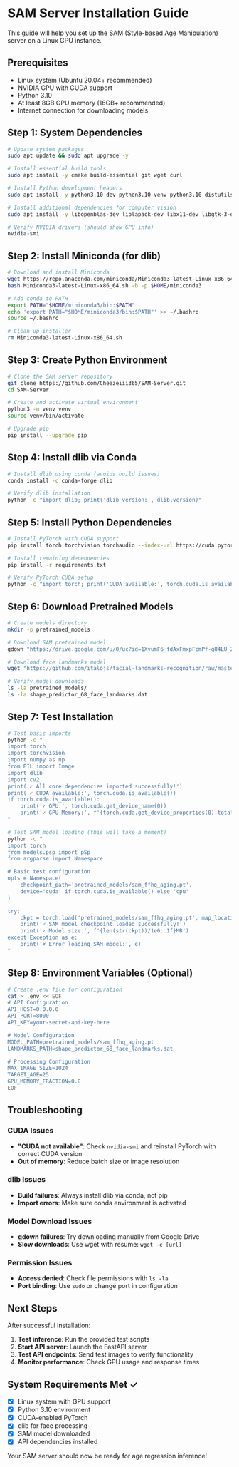 # SAM Server Installation Guide

This guide will help you set up the SAM (Style-based Age Manipulation) server on a Linux GPU instance.

## Prerequisites

- Linux system (Ubuntu 20.04+ recommended)
- NVIDIA GPU with CUDA support
- Python 3.10
- At least 8GB GPU memory (16GB+ recommended)
- Internet connection for downloading models

## Step 1: System Dependencies

```bash
# Update system packages
sudo apt update && sudo apt upgrade -y

# Install essential build tools
sudo apt install -y cmake build-essential git wget curl

# Install Python development headers
sudo apt install -y python3.10-dev python3.10-venv python3.10-distutils libpython3.10-dev

# Install additional dependencies for computer vision
sudo apt install -y libopenblas-dev liblapack-dev libx11-dev libgtk-3-dev pkg-config

# Verify NVIDIA drivers (should show GPU info)
nvidia-smi
```

## Step 2: Install Miniconda (for dlib)

```bash
# Download and install Miniconda
wget https://repo.anaconda.com/miniconda/Miniconda3-latest-Linux-x86_64.sh
bash Miniconda3-latest-Linux-x86_64.sh -b -p $HOME/miniconda3

# Add conda to PATH
export PATH="$HOME/miniconda3/bin:$PATH"
echo 'export PATH="$HOME/miniconda3/bin:$PATH"' >> ~/.bashrc
source ~/.bashrc

# Clean up installer
rm Miniconda3-latest-Linux-x86_64.sh
```

## Step 3: Create Python Environment

```bash
# Clone the SAM server repository
git clone https://github.com/Cheezeiii365/SAM-Server.git
cd SAM-Server

# Create and activate virtual environment
python3 -m venv venv
source venv/bin/activate

# Upgrade pip
pip install --upgrade pip
```

## Step 4: Install dlib via Conda

```bash
# Install dlib using conda (avoids build issues)
conda install -c conda-forge dlib

# Verify dlib installation
python -c "import dlib; print('dlib version:', dlib.version)"
```

## Step 5: Install Python Dependencies

```bash
# Install PyTorch with CUDA support
pip install torch torchvision torchaudio --index-url https://cuda.pytorch.org/whl/cu118

# Install remaining dependencies
pip install -r requirements.txt

# Verify PyTorch CUDA setup
python -c "import torch; print('CUDA available:', torch.cuda.is_available()); print('Device:', torch.cuda.get_device_name(0) if torch.cuda.is_available() else 'CPU')"
```

## Step 6: Download Pretrained Models

```bash
# Create models directory
mkdir -p pretrained_models

# Download SAM pretrained model
gdown "https://drive.google.com/u/0/uc?id=1XyumF6_fdAxFmxpFcmPf-q84LU_22EMC&export=download" -O pretrained_models/sam_ffhq_aging.pt

# Download face landmarks model
wget "https://github.com/italojs/facial-landmarks-recognition/raw/master/shape_predictor_68_face_landmarks.dat" -O shape_predictor_68_face_landmarks.dat

# Verify model downloads
ls -la pretrained_models/
ls -la shape_predictor_68_face_landmarks.dat
```

## Step 7: Test Installation

```bash
# Test basic imports
python -c "
import torch
import torchvision
import numpy as np
from PIL import Image
import dlib
import cv2
print('✓ All core dependencies imported successfully!')
print('✓ CUDA available:', torch.cuda.is_available())
if torch.cuda.is_available():
    print('✓ GPU:', torch.cuda.get_device_name(0))
    print('✓ GPU Memory:', f'{torch.cuda.get_device_properties(0).total_memory / 1e9:.1f}GB')
"

# Test SAM model loading (this will take a moment)
python -c "
import torch
from models.psp import pSp
from argparse import Namespace

# Basic test configuration
opts = Namespace(
    checkpoint_path='pretrained_models/sam_ffhq_aging.pt',
    device='cuda' if torch.cuda.is_available() else 'cpu'
)

try:
    ckpt = torch.load('pretrained_models/sam_ffhq_aging.pt', map_location='cpu')
    print('✓ SAM model checkpoint loaded successfully!')
    print('✓ Model size:', f'{len(str(ckpt))/1e6:.1f}MB')
except Exception as e:
    print('✗ Error loading SAM model:', e)
"
```

## Step 8: Environment Variables (Optional)

```bash
# Create .env file for configuration
cat > .env << EOF
# API Configuration
API_HOST=0.0.0.0
API_PORT=8000
API_KEY=your-secret-api-key-here

# Model Configuration
MODEL_PATH=pretrained_models/sam_ffhq_aging.pt
LANDMARKS_PATH=shape_predictor_68_face_landmarks.dat

# Processing Configuration
MAX_IMAGE_SIZE=1024
TARGET_AGE=25
GPU_MEMORY_FRACTION=0.8
EOF
```

## Troubleshooting

### CUDA Issues
- **"CUDA not available"**: Check `nvidia-smi` and reinstall PyTorch with correct CUDA version
- **Out of memory**: Reduce batch size or image resolution

### dlib Issues
- **Build failures**: Always install dlib via conda, not pip
- **Import errors**: Make sure conda environment is activated

### Model Download Issues
- **gdown failures**: Try downloading manually from Google Drive
- **Slow downloads**: Use wget with resume: `wget -c [url]`

### Permission Issues
- **Access denied**: Check file permissions with `ls -la`
- **Port binding**: Use `sudo` or change port in configuration

## Next Steps

After successful installation:

1. **Test inference**: Run the provided test scripts
2. **Start API server**: Launch the FastAPI server
3. **Test API endpoints**: Send test images to verify functionality
4. **Monitor performance**: Check GPU usage and response times

## System Requirements Met ✓

- [x] Linux system with GPU support
- [x] Python 3.10 environment
- [x] CUDA-enabled PyTorch
- [x] dlib for face processing
- [x] SAM model downloaded
- [x] API dependencies installed

Your SAM server should now be ready for age regression inference!